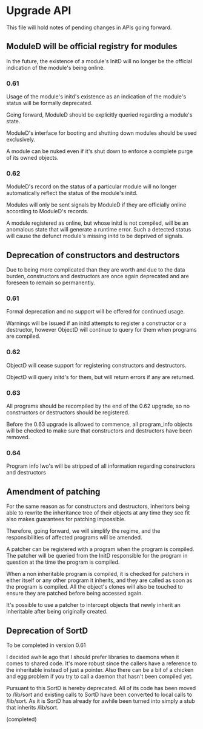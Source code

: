 # Upgrade API

This file will hold notes of pending changes in APIs going forward.

## ModuleD will be official registry for modules

In the future, the existence of a module's InitD will no longer
be the official indication of the module's being online.

### 0.61

Usage of the module's initd's existence as an indication
of the module's status will be formally deprecated.

Going forward, ModuleD should be explicitly queried
regarding a module's state.

ModuleD's interface for booting and shutting down modules
should be used exclusively.

A module can be nuked even if it's shut down to enforce a
complete purge of its owned objects.

### 0.62

ModuleD's record on the status of a particular module
will no longer automatically reflect the status of the
module's initd.

Modules will only be sent signals by ModuleD if they are
officially online according to ModuleD's records.

A module registered as online, but whose initd is not
compiled, will be an anomalous state that will generate a
runtime error.  Such a detected status will cause the
defunct module's missing initd to be deprived of signals.

## Deprecation of constructors and destructors

Due to being more complicated than they are worth and due to the data
burden, constructors and destructors are once again deprecated and are foreseen to remain so permanently.

### 0.61

Formal deprecation and no support will be offered for continued usage.

Warnings will be issued if an initd attempts to register a constructor or
a destructor, however ObjectD will continue to query for them when
programs are compiled.

### 0.62

ObjectD will cease support for registering constructors and destructors.

ObjectD will query initd's for them, but will return errors if any are returned.

### 0.63

All programs should be recompiled by the end of the 0.62 upgrade, so no
constructors or destructors should be registered.

Before the 0.63 upgrade is allowed to commence, all program_info objects
will be checked to make sure that constructors and destructors have been
removed.

### 0.64

Program info lwo's will be stripped of all information regarding constructors and destructors

## Amendment of patching

For the same reason as for constructors and destructors,
inheritors being able to rewrite the inheritance tree of their
objects at any time they see fit also makes guarantees for
patching impossible.

Therefore, going forward, we will simplify the regime, and the
responsibilities of affected programs will be amended.

A patcher can be registered with a program when the program is compiled.
The patcher will be queried from the InitD responsible for the program in
question at the time the program is compiled.

When a non inheritable program is compiled, it is checked for patchers in
either itself or any other program it inherits, and they are called as
soon as the program is compiled.  All the object's clones will also be
touched to ensure they are patched before being accessed again.

It's possible to use a patcher to intercept objects that
newly inherit an inheritable after being originally created.

## Deprecation of SortD

To be completed in version 0.61

I decided awhile ago that I should prefer libraries to daemons
when it comes to shared code.  It's more robust since the callers
have a reference to the inheritable instead of just a pointer. 
Also there can be a bit of a chicken and egg problem if you try
to call a daemon that hasn't been compiled yet.

Pursuant to this SortD is hereby deprecated.  All of its code has
been moved to /lib/sort and existing calls to SortD have been
converted to local calls to /lib/sort.  As it is SortD has
already for awhile been turned into simply a stub that inherits
/lib/sort.

(completed)
